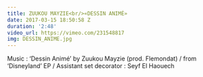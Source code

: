 ```yaml
---
title: ZUUKOU MAYZIE<br/>«DESSIN ANIMÉ»
date: 2017-03-15 18:50:58 Z
duration: '2:48'
video_url: https://vimeo.com/231548817
img: DESSIN_ANIME.jpg
---
```


Music : ‘Dessin Animé’ by Zuukou Mayzie (prod. Flemondat) / from ‘Disneyland’ EP / Assistant set decorator : Seyf El Haouech
<BR>
  <BR><BR>